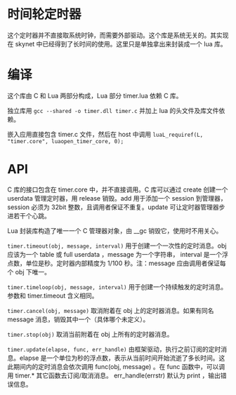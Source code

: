 时间轮定时器
============

这个定时器并不直接取系统时钟，而需要外部驱动。这个库是系统无关的。其实现在 skynet 中已经得到了长时间的使用。这里只是单独拿出来封装成一个 lua 库。

编译
====

这个库由 C 和 Lua 两部分构成，Lua 部分 timer.lua 依赖 C 库。

独立库用 `gcc --shared -o timer.dll timer.c` 并加上 lua 的头文件及库文件依赖。

嵌入应用直接包含 timer.c 文件，然后在 host 中调用 `luaL_requiref(L, "timer.core", luaopen_timer_core, 0);`

API
===

C 库的接口包含在 timer.core 中，并不直接调用。C 库可以通过 create 创建一个 userdata 管理定时器，用 release 销毁。add 用于添加一个 session 到管理器，session 必须为 32bit 整数，且调用者保证不重复。update 可让定时器管理器步进若干个心跳。

Lua 封装库构造了唯一一个 C 管理器对象，由 __gc 销毁它，使用时不用关心。

`timer.timeout(obj, message, interval)` 用于创建一个一次性的定时消息。obj 应该为一个 table 或 full userdata ，message 为一个字符串， interval 是一个浮点数，单位是秒。定时器内部精度为 1/100 秒。注：message 应由调用者保证每个 obj 下唯一。

`timer.timeloop(obj, message, interval)` 用于创建一个持续触发的定时消息。参数和 timer.timeout 含义相同。

`timer.cancel(obj, message)` 取消附着在 obj 上的定时器消息。如果有同名 message 消息，销毁其中一个（具体哪个未定义）。

`timer.stop(obj)` 取消当前附着在 obj 上所有的定时器消息。

`timer.update(elapse, func, err_handle)` 由框架驱动，执行之前订阅的定时消息。elapse 是一个单位为秒的浮点数，表示从当前时间开始流逝了多长时间。这此期间内的定时消息会依次调用 func(obj, message) 。在 func 函数中，可以调用 timer.* 其它函数去订阅/取消消息。 err_handle(errstr) 默认为 print ，输出错误信息。
